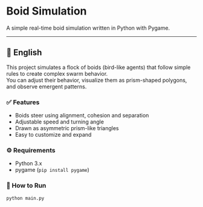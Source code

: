 # Boid Simulation

A simple real-time boid simulation written in Python with Pygame.

---

## 📜 English

This project simulates a flock of boids (bird-like agents) that follow simple rules to create complex swarm behavior.  
You can adjust their behavior, visualize them as prism-shaped polygons, and observe emergent patterns.

### ✅ Features
- Boids steer using alignment, cohesion and separation
- Adjustable speed and turning angle
- Drawn as asymmetric prism-like triangles
- Easy to customize and expand

### ⚙️ Requirements
- Python 3.x
- pygame (`pip install pygame`)

### 🚀 How to Run

```bash
python main.py
